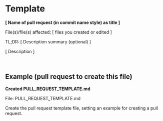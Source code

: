 # Template
**\[ Name of pull request (in commit name style) as title \]**

File(s)/file(s) affected: \[ files you created or edited \]

TL;DR: \[ Description summary (optional) \]

\[ Description \]

<br>

## Example (pull request to create this file)
**Created PULL_REQUEST_TEMPLATE.md**

File: PULL_REQUEST_TEMPLATE.md

Create the pull request template file, setting an example for creating a pull request.
